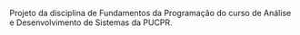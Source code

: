 Projeto da disciplina de Fundamentos da Programação do curso de Análise e Desenvolvimento de Sistemas da PUCPR.
